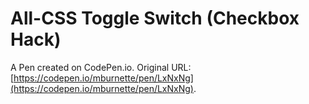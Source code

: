 # All-CSS Toggle Switch (Checkbox Hack)

A Pen created on CodePen.io. Original URL: [https://codepen.io/mburnette/pen/LxNxNg](https://codepen.io/mburnette/pen/LxNxNg).


